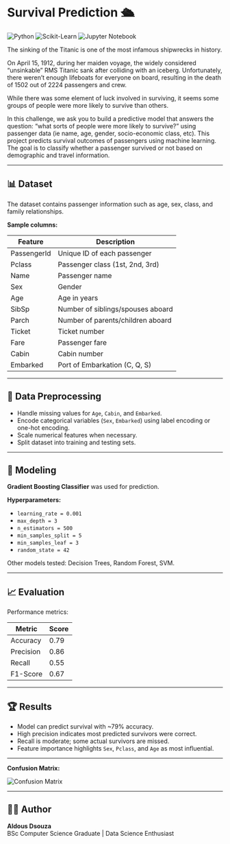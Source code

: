 # Survival Prediction 🛳️

![Python](https://img.shields.io/badge/Python-3.11-blue?logo=python&logoColor=white)
![Scikit-Learn](https://img.shields.io/badge/Scikit--Learn-0.25-orange?logo=scikitlearn)
![Jupyter Notebook](https://img.shields.io/badge/Jupyter-Notebook-orange?logo=jupyter)

The sinking of the Titanic is one of the most infamous shipwrecks in history.

On April 15, 1912, during her maiden voyage, the widely considered “unsinkable” RMS Titanic sank after colliding with an iceberg. Unfortunately, there weren’t enough lifeboats for everyone on board, resulting in the death of 1502 out of 2224 passengers and crew.

While there was some element of luck involved in surviving, it seems some groups of people were more likely to survive than others.

In this challenge, we ask you to build a predictive model that answers the question: “what sorts of people were more likely to survive?” using passenger data (ie name, age, gender, socio-economic class, etc).
This project predicts survival outcomes of passengers using machine learning. The goal is to classify whether a passenger survived or not based on demographic and travel information.

---

## 📊 Dataset

The dataset contains passenger information such as age, sex, class, and family relationships.  

**Sample columns:**

| Feature       | Description                                      |
|---------------|--------------------------------------------------|
| PassengerId   | Unique ID of each passenger                     |
| Pclass        | Passenger class (1st, 2nd, 3rd)                 |
| Name          | Passenger name                                  |
| Sex           | Gender                                          |
| Age           | Age in years                                    |
| SibSp         | Number of siblings/spouses aboard               |
| Parch         | Number of parents/children aboard               |
| Ticket        | Ticket number                                   |
| Fare          | Passenger fare                                  |
| Cabin         | Cabin number                                    |
| Embarked      | Port of Embarkation (C, Q, S)                  |

---

## 🔄 Data Preprocessing

- Handle missing values for `Age`, `Cabin`, and `Embarked`.
- Encode categorical variables (`Sex`, `Embarked`) using label encoding or one-hot encoding.
- Scale numerical features when necessary.
- Split dataset into training and testing sets.

---

## 🤖 Modeling

**Gradient Boosting Classifier** was used for prediction.  

**Hyperparameters:**
- `learning_rate = 0.001`
- `max_depth = 3`
- `n_estimators = 500`
- `min_samples_split = 5`
- `min_samples_leaf = 3`
- `random_state = 42`

Other models tested: Decision Trees, Random Forest, SVM.

---

## 📈 Evaluation

Performance metrics:

| Metric     | Score |
|------------|-------|
| Accuracy   | 0.79  |
| Precision  | 0.86  |
| Recall     | 0.55  |
| F1-Score   | 0.67  |

---

## 🏆 Results

- Model can predict survival with ~79% accuracy.
- High precision indicates most predicted survivors were correct.
- Recall is moderate; some actual survivors are missed.
- Feature importance highlights `Sex`, `Pclass`, and `Age` as most influential.

---

**Confusion Matrix:**

![Confusion Matrix](assets/confusion_matrix.png)

---

## 👨‍💻 Author

**Aldous Dsouza**  
BSc Computer Science Graduate | Data Science Enthusiast  


